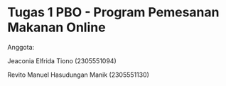 # Tugas 1 PBO - Program Pemesanan Makanan Online

Anggota:

Jeaconia Elfrida Tiono (2305551094)

Revito Manuel Hasudungan Manik (2305551130)
